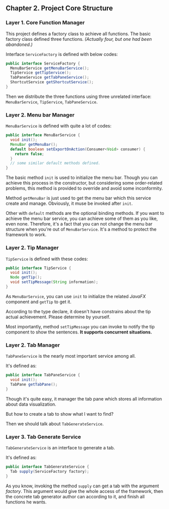 ## Chapter 2. Project Core Structure

### Layer 1. Core Function Manager

This project defines a factory class to achieve all functions. The basic factory class defined three functions. *(Actually four, but one had been abandoned.)*

Interface `ServiceFactory` is defined with below codes: 

```java
public interface ServiceFactory {
  MenuBarService getMenuBarService();
  TipService getTipService();
  TabPaneService getTabPaneService();
  ShortcutService getShortcutService();
}
```

Then we distribute the three functions using three unrelated interface: `MenuBarService`, `TipService`, `TabPaneService`. 

### Layer 2. Menu bar Manager

`MenuBarService` is defined with quite a lot of codes: 

```java
public interface MenuBarService {
  void init(); 
  MenuBar getMenuBar();
  default boolean setExportOnAction(Consumer<Void> consumer) {
    return false;
  }
  // some similar default methods defined. 
}
```

The basic method `init` is used to initialize the menu bar. Though you can achieve this process in the constructor, but considering some order-related problems, this method is provided to override and avoid some inconformity. 

Method `getMenuBar` is just used to get the menu bar which this service create and manage. Obviously, it muse be invoked after `init`. 

Other with `default` methods are the optional binding methods. If you want to achieve the menu bar service, you can achieve some of them as you like, even none. Therefore, it's a fact that you can not change the menu bar structure when you're out of `MenuBarService`. It's a method to protect the framework to work. 

### Layer 2. Tip Manager

`TipService` is defined with these codes: 

```java
public interface TipService {
  void init();
  Node getTip();
  void setTipMessage(String information);
}
```

As `MenuBarService`, you can use `init` to initialize the related *JavaFX* component and `getTip` to get it. 

According to the type declare, it doesn't have constrains about the tip actual achievement. Please determine by yourself. 

Most importantly, method `setTipMessage` you can invoke to notify the tip component to show the sentences. **It supports concurrent situations.**

### Layer 2. Tab Manager

`TabPaneService` is the nearly most important service among all. 

It's defined as: 

```java
public interface TabPaneService {
  void init();
  TabPane getTabPane();
}
```

Though it's quite easy, it manager the tab pane which stores all information about data visualization. 

But how to create a tab to show what I want to find? 

Then we should talk about `TabGenerateService`. 

### Layer 3. Tab Generate Service

`TabGenerateService` is an interface to generate a tab. 

It's defined as: 

```java
public interface TabGenerateService {
  Tab supply(ServiceFactory factory);
}
```

As you know, invoking the method `supply` can get a tab with the argument *factory*. This argument would give the whole access of the framework, then the concrete tab generator author can according to it, and finish all functions he wants. 

